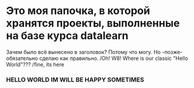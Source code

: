 # Это моя папочка, в которой хранятся проекты, выполненные на базе курса __datalearn__
Зачем было всё вынесено в заголовок? Потому что могу.
Но -позже- обязательно сделаю как правильно.
/Oh! W8! Where is our classic "Hello World"???
/fine, its here
### HELLO WORLD IM WILL BE HAPPY SOMETIMES
